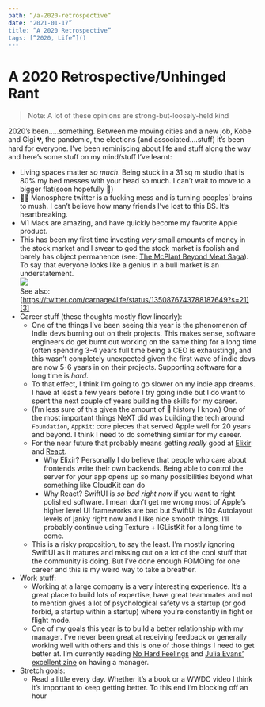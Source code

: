 ```yaml
---
path: “/a-2020-retrospective“
date: "2021-01-17”
title: “A 2020 Retrospective”
tags: [”2020, Life”]()
---
```



# A 2020 Retrospective/Unhinged Rant

> Note: A lot of these opinions are strong-but-loosely-held kind 

2020’s been…..something. Between me moving cities and a new job, Kobe and Gigi 💔, the pandemic, the elections (and associated….stuff) it’s been hard for everyone. I’ve been reminiscing about life and stuff along the way and here’s some stuff on my mind/stuff I’ve learnt:
- Living spaces matter _so much_. Being stuck in a 31 sq m studio that is 80% my bed messes with your head so much. I can’t wait to move to a bigger flat(soon hopefully 🤞)
- 🙅‍♀️ Manosphere twitter is a fucking mess and is turning peoples’ brains to mush. I can’t believe how many friends I’ve lost to this BS. It’s heartbreaking.
- M1 Macs are amazing, and have quickly become my favorite Apple product.
- This has been my first time investing _very_ small amounts of money in the stock market and I swear to god the stock market is foolish and barely has object permanence (see: [The McPlant Beyond Meat Saga][2]). To say that everyone looks like a genius in a bull market is an understatement.  
	![][image-1]  
	See also: [https://twitter.com/carnage4life/status/1350876743788187649?s=21][3]
- Career stuff (these thoughts mostly flow linearly): 
	- One of the things I’ve been seeing this year is the phenomenon of Indie devs burning out on their projects. This makes sense, software engineers do get burnt out working on the same thing for a long time (often spending 3-4 years full time being a CEO is exhausting), and this wasn’t completely unexpected given the first wave of indie devs are now 5-6 years in on their projects. Supporting software for a long time is _hard_. 
	- To that effect, I think I’m going to go slower on my indie app dreams. I have at least a few years before I try going indie but I do want to spent the next couple of years building the skills for my career. 
	- (I’m less sure of this given the amount of  history I know) One of the most important things NeXT did was building the tech around `Foundation`, `AppKit`: core pieces that served Apple well for 20 years and beyond. I think I need to do something similar for my career.
	- For the near future that probably means getting _really_ good at [Elixir][4] and [React][5]. 
		- Why Elixir? Personally I do believe that people who care about  frontends write their own backends. Being able to control the server for your app opens up so many possibilities beyond what something like CloudKit can do
		- Why React? SwiftUI is _so bad right now_ if you want to right polished software. I mean don’t get me wrong most of Apple’s higher level UI frameworks are bad but SwiftUI is 10x Autolayout levels of janky right now and I like nice smooth things. I’ll probably continue using Texture + IGListKit for a long time to come.
	-  This is a risky proposition, to say the least. I’m mostly ignoring SwiftUI as it matures and missing out on a lot of the cool stuff that the community is doing. But I’ve done enough FOMOing for one career and this is my weird way to take a breather.
-  Work stuff:
	- Working at a large company is a very interesting experience. It’s a great place to build lots of expertise, have great teammates and not to mention gives a lot of psychological safety vs a startup (or god forbid, a startup within a startup) where you’re constantly in fight or flight mode.
	- One of my goals this year is to build a better relationship with my manager. I’ve never been great at receiving feedback or generally working well with others and this is one of those things I need to get better at. I’m currently reading [No Hard Feelings][6] and [Julia Evans’ excellent zine][7] on having a manager.   
- Stretch goals:
	- Read a little every day. Whether it’s a book or a WWDC video I think it’s important to keep getting better. To this end I’m blocking off an hour 

[2]:	https://www.google.com/url?sa=t&rct=j&q=&esrc=s&source=web&cd=&cad=rja&uact=8&ved=2ahUKEwjc8_mpnKTuAhVEhlwKHSdgALkQFjABegQICBAC&url=https%3A%2F%2Fcleantechnica.com%2F2020%2F11%2F10%2Fwhy-didnt-mcdonalds-mcplant-boost-beyond-meats-valuation%2F&usg=AOvVaw1pusemN-1xxGrrUXI9FDqf
[3]:	https://twitter.com/carnage4life/status/1350876743788187649?s=21
[4]:	https://elixir-lang.org
[5]:	https://reactjs.org
[6]:	https://www.lizandmollie.com/book/ "No Hard Feelings"
[7]:	https://wizardzines.com/zines/manager/

[image-1]:	assets/Unknown.jpeg